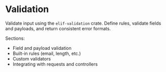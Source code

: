 # Validation

Validate input using the `elif-validation` crate. Define rules, validate fields and payloads, and return consistent error formats.

Sections:
- Field and payload validation
- Built-in rules (email, length, etc.)
- Custom validators
- Integrating with requests and controllers


